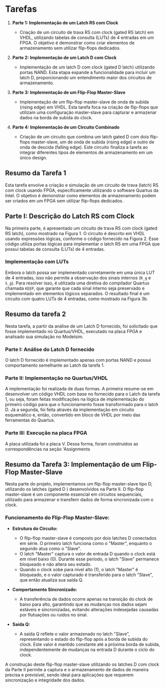 # Tarefas

1. **Parte 1: Implementação de um Latch RS com Clock**
   - Criação de um circuito de trava RS com clock (gated RS latch) em VHDL, utilizando tabelas de consulta (LUTs) de 4 entradas em um FPGA. O objetivo é demonstrar como criar elementos de armazenamento sem utilizar flip-flops dedicados.

2. **Parte 2: Implementação de um Latch D com Clock**
   - Implementação de um latch D com clock (gated D latch) utilizando portas NAND. Esta etapa expande a funcionalidade para incluir um latch D, proporcionando um entendimento maior dos circuitos de armazenamento.

3. **Parte 3: Implementação de um Flip-Flop Master-Slave**
   - Implementação de um flip-flop master-slave de onda de subida (rising edge) em VHDL. Esta tarefa foca na criação de flip-flops que utilizam uma configuração master-slave para capturar e armazenar dados na borda de subida do clock.

4. **Parte 4: Implementação de um Circuito Combinado**
   - Criação de um circuito que combina um latch gated D com dois flip-flops master-slave, um de onda de subida (rising edge) e outro de onda de descida (falling edge). Este circuito finaliza a tarefa ao integrar diferentes tipos de elementos de armazenamento em um único design.



## Resumo da Tarefa  1

Esta tarefa envolve a criação e simulação de um circuito de trava (latch) RS com clock usando FPGA, especificamente utilizando o software Quartus da Intel. O objetivo é demonstrar como elementos de armazenamento podem ser criados em um FPGA sem utilizar flip-flops dedicados.

## Parte I: Descrição do Latch RS com Clock

Na primeira parte, é apresentado um circuito de trava RS com clock (gated RS latch), como mostrado na Figura 1. O circuito é descrito em VHDL usando expressões lógicas, conforme o código fornecido na Figura 2. Esse código utiliza portas lógicas para implementar o latch RS em uma FPGA que possui tabelas de consulta (LUTs) de 4 entradas.

### Implementação com LUTs

Embora o latch possa ser implementado corretamente em uma única LUT de 4 entradas, isso não permite a observação dos sinais internos (`R_g` e `S_g`). Para resolver isso, é utilizada uma diretiva do compilador Quartus chamada `KEEP`, que garante que cada sinal interno seja preservado e implementado em elementos lógicos separados. O resultado final é um circuito com quatro LUTs de 4 entradas, como mostrado na Figura 3b.

## Resumo da tarefa 2

Nesta tarefa, a partir da análise de um Latch D fornecido, foi solicitado que fosse implementado no Quartus/VHDL, executado na placa FPGA e analisado sua simulação no Modelsim.

### Parte I: Análise do Latch D fornecido

O latch D fornecido é implementado apenas com portas NAND e possui comportamento semelhante ao Latch da tarefa 1.

### Parte II: Implementação no Quartus/VHDL

A implementação foi realizada de duas formas. 
A primeira resume-se em desenvolver um código VHDL com base no fornecido para o Latch da tarefa 1, ou seja, foram feitas modificações na lógica de implementação do primeiro código para que o funcionamento fosse transformado para o latch D.
Já a segunda, foi feita através da implementação em circuito esquemático e, então, convertido em bloco de VHDL por meio das ferramentas do Quartus.

### Parte III: Execução na placa FPGA

A placa utilizada foi a placa V. Dessa forma, foram construídos as correspondências na seção 'Assignments 

## Resumo da Tarefa 3: Implementação de um Flip-Flop Master-Slave

Nesta parte do projeto, implementamos um flip-flop master-slave tipo D, utilizando os latches (gated D ) desenvolvidos na Parte II. O flip-flop master-slave é um componente essencial em circuitos sequenciais, utilizado para armazenar e transferir dados de forma sincronizada com o clock.

### Funcionamento do Flip-Flop Master-Slave:

- **Estrutura do Circuito:**
  - O flip-flop master-slave é composto por dois latches D conectados em série. O primeiro latch funciona como o "Master", enquanto o segundo atua como o "Slave".
  - O latch "Master" captura o valor de entrada D quando o clock está em nível baixo (0). Durante esse período, o latch "Slave" permanece bloqueado e não altera seu estado.
  - Quando o clock sobe para nível alto (1), o latch "Master" é bloqueado, e o valor capturado é transferido para o latch "Slave", que então atualiza sua saída Q.

- **Comportamento Sincronizado:**
  - A transferência de dados ocorre apenas na transição do clock de baixo para alto, garantindo que as mudanças nos dados sejam estáveis e sincronizadas, evitando alterações indesejadas causadas por flutuações ou ruídos no sinal.

- **Saída Q:**
  - A saída Q reflete o valor armazenado no latch "Slave", representando o estado do flip-flop após a borda de subida do clock. Este valor é mantido constante até a próxima borda de subida, independentemente de mudanças na entrada D durante o ciclo do clock.

A construção deste flip-flop master-slave utilizando os latches D com clock da Parte II permite a captura e o armazenamento de dados de maneira precisa e previsível, sendo ideal para aplicações que requerem sincronização e integridade dos dados.

